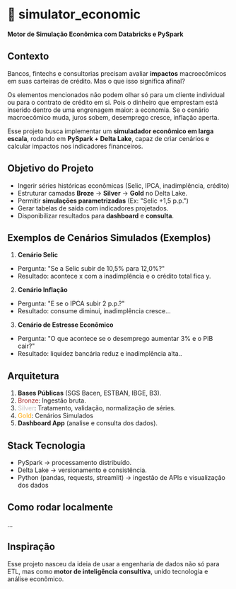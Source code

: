 # 🏦 simulator_economic
**Motor de Simulação Econômica com Databricks e PySpark**

## Contexto
Bancos, fintechs e consultorias precisam avaliar **impactos** macroecômicos em suas carteiras de crédito.
Mas o que isso significa afinal?

Os elementos mencionados não podem olhar só para um cliente individual ou para o contrato de crédito em si.
Pois o dinheiro que emprestam está inserido dentro de uma engrenagem maior: a economia. Se o cenário 
macroecômico muda, juros sobem, desemprego cresce, inflação aperta. 

Esse projeto busca implementar um **simuladador econômico em larga escala**, rodando em **PySpark + Delta Lake**,
capaz de criar cenários e calcular impactos nos indicadores financeiros. 

## Objetivo do Projeto
* Ingerir séries históricas econômicas (Selic, IPCA, inadimplência, crédito)
* Estruturar camadas **Broze** -> **Silver** -> **Gold** no Delta Lake.
* Permitir **simulações parametrizadas** (Ex: "Selic +1,5 p.p.")
* Gerar tabelas de saída com indicadores projetados.
* Disponibilizar resultados para **dashboard** e **consulta**.

## Exemplos de Cenários Simulados (Exemplos)
1. **Cenário Selic**
* Pergunta: "Se a Selic subir de 10,5% para 12,0%?"
* Resultado: acontece x com a inadimplência e o crédito total fica y.
2. **Cenário Inflação**
* Pergunta: "E se o IPCA subir 2 p.p.?"
* Resultado: consume diminui, inadimplência cresce...
3. **Cenário de Estresse Econômico**
* Pergunta: "O que acontece se o desemprego aumentar 3% e o PIB cair?"
* Resultado: liquidez bancária reduz e inadimplência alta..

## Arquitetura
1. **Bases Públicas** (SGS Bacen, ESTBAN, IBGE, B3).
2. <span style="color: brown;">Bronze</span>: Ingestão bruta.
3. <span style="color: silver;">Silver</span>: Tratamento, validação, normalização de séries.
4. <span style="color: orange;">Gold</span>: Cenários Simulados
5. **Dashboard App** (analise e consulta dos dados).

## Stack Tecnologia
* PySpark -> processamento distribuído.
* Delta Lake -> versionamento e consistência.
* Python (pandas, requests, streamlit) -> ingestão de APIs e visualização dos dados

## Como rodar localmente
...

## Inspiração
Esse projeto nasceu da ideia de usar a engenharia de dados não só para ETL, mas como **motor de inteligência consultiva**,
unido tecnologia e análise econômico.